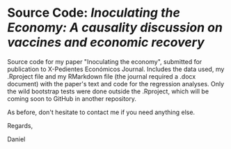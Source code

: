 # Source Code: *Inoculating the Economy: A causality discussion on vaccines and economic recovery*

Source code for my paper "Inoculating the economy", submitted for publication to X-Pedientes Económicos Journal. Includes the data used, my .Rproject file and my RMarkdown file (the journal required a .docx document) with the paper's text and code for the regression analyses. Only the wild bootstrap tests were done outside the .Rproject, which will be coming soon to GitHub in another repository.

As before, don't hesitate to contact me if you need anything else. 

Regards,

Daniel
